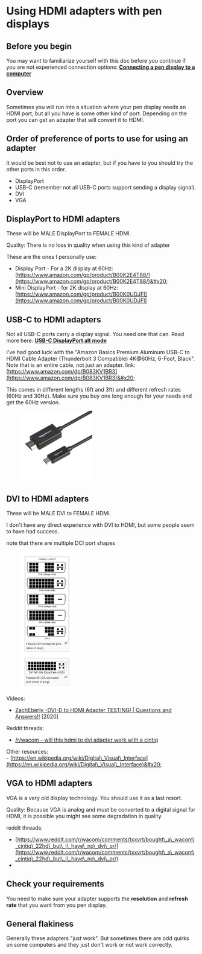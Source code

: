 # Using HDMI adapters with pen displays

## Before you begin

You may want to familiarize yourself with this doc before you continue if you are not experienced connection options: [**Connecting a pen display to a computer**](connecting-a-pen-display.md)

## Overview

Sometimes you will run into a situation where your pen display needs an HDMI port, but all you have is some other kind of port. Depending on the port you can get an adapter that will convert it to HDMI.

## Order of preference of ports to use for using an adapter

It would be best not to use an adapter, but if you have to you should try the other ports in this order.

* DisplayPort
* USB-C (remember not all USB-C ports support sending a display signal).
* DVI
* VGA

## DisplayPort to HDMI adapters

These will be MALE DisplayPort to FEMALE HDMI.

Quality: There is no loss in quality when using this kind of adapter

These are the ones I personally use:

* Display Port - For a 2K display at 60Hz: [https://www.amazon.com/gp/product/B00K2E4T88/](https://www.amazon.com/gp/product/B00K2E4T88/)&#x20;
* Mini DisplayPort - for 2K display at 60Hz: [https://www.amazon.com/gp/product/B00K0UDJFI](https://www.amazon.com/gp/product/B00K0UDJFI)

## USB-C to HDMI adapters

Not all USB-C ports carry a display signal. You need one that can. Read more here: [**USB-C DisplayPort alt mode**](usb-c-displayport-alt-mode.md)

I've had good luck with the "Amazon Basics Premium Aluminum USB-C to HDMI Cable Adapter (Thunderbolt 3 Compatible) 4K@60Hz, 6-Foot, Black". Note that is an entire cable, not just an adapter. link: [https://www.amazon.com/dp/B083KV1BR3](https://www.amazon.com/dp/B083KV1BR3)&#x20;

This comes in different lengths (6ft and 3ft) and different refresh rates (60Hz and 30Hz). Make sure you buy one long enough for your needs and get the 60Hz version.

<div align="left">

<figure><img src="../../.gitbook/assets/amazon-basics usb-to-hdmi cable (1).jpg" alt="" width="188"><figcaption></figcaption></figure>

</div>

## DVI to HDMI adapters

These will be MALE DVI to FEMALE HDMI.

I don't have any direct experience with DVI to HDMI, but some people seem to have had success.

note that there are multiple DCI port shapes

<figure><img src="../../.gitbook/assets/image (387).png" alt="" width="134"><figcaption></figcaption></figure>

Videos:

* [ZachEberly -DVI-D to HDMI Adapter TESTING! | Questions and Answers!!](https://www.youtube.com/watch?v=oaFlLtkOh\_c) \[2020]&#x20;

Reddit threads:

* [/r/wacom - will this hdmi to dvi adapter work with a cintiq ](https://www.reddit.com/r/wacom/comments/13kqia7/will\_this\_hdmi\_to\_dvi\_adapter\_work\_with\_a\_cintiq/)&#x20;

Other resources:\
\- [https://en.wikipedia.org/wiki/Digital\_Visual\_Interface](https://en.wikipedia.org/wiki/Digital\_Visual\_Interface)&#x20;



## VGA to HDMI adapters

VGA is a very old display technology. You should use it as a last resort.

Quality: Because VGA is analog and must be converted to a digital signal for HDMI, it is possible you might see some degradation in quality.  &#x20;

reddit threads:

* [https://www.reddit.com/r/wacom/comments/txxvrt/bought\_a\_wacom\_cintiq\_22hd\_but\_i\_have\_no\_dvi\_or/](https://www.reddit.com/r/wacom/comments/txxvrt/bought\_a\_wacom\_cintiq\_22hd\_but\_i\_have\_no\_dvi\_or/)
*

## Check your requirements

You need to make sure your adapter supports the **resolution** and **refresh rate** that you want from you pen display.

## General flakiness

Generally these adapters "just work". But sometimes there are odd quirks on some computers and they just don't work or not work correctly.





